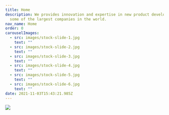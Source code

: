 ```yaml
---
title: Home
description: We provides innovation and expertise in new product development to
  some of the largest companies in the world.
nav_name: Home
order: 0
carouselImages:
  - src: images/stock-slide-1.jpg
    text: ""
  - src: images/stock-slide-2.jpg
    text: ""
  - src: images/stock-slide-3.jpg
    text: ""
  - src: images/stock-slide-4.jpg
    text: ""
  - src: images/stock-slide-5.jpg
    text: ""
  - src: images/stock-slide-6.jpg
    text: ""
date: 2021-11-03T15:43:21.985Z
---
```

<carousel :images="carouselImages"></carousel>

<banner
    message="Home of the HARDTECH Basecamp Incubator"
    path="/hardtechbasecamp"
    elevation="10"
    color="secondary"
    button=true
    button-text="Learn More About the basecamp"
    button-olor="accent">
</banner>

![](/images/pcdworks-software.png)